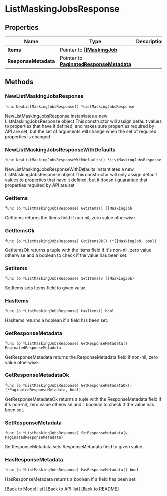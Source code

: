 # ListMaskingJobsResponse

## Properties

Name | Type | Description | Notes
------------ | ------------- | ------------- | -------------
**Items** | Pointer to [**[]MaskingJob**](MaskingJob.md) |  | [optional] 
**ResponseMetadata** | Pointer to [**PaginatedResponseMetadata**](PaginatedResponseMetadata.md) |  | [optional] 

## Methods

### NewListMaskingJobsResponse

`func NewListMaskingJobsResponse() *ListMaskingJobsResponse`

NewListMaskingJobsResponse instantiates a new ListMaskingJobsResponse object
This constructor will assign default values to properties that have it defined,
and makes sure properties required by API are set, but the set of arguments
will change when the set of required properties is changed

### NewListMaskingJobsResponseWithDefaults

`func NewListMaskingJobsResponseWithDefaults() *ListMaskingJobsResponse`

NewListMaskingJobsResponseWithDefaults instantiates a new ListMaskingJobsResponse object
This constructor will only assign default values to properties that have it defined,
but it doesn't guarantee that properties required by API are set

### GetItems

`func (o *ListMaskingJobsResponse) GetItems() []MaskingJob`

GetItems returns the Items field if non-nil, zero value otherwise.

### GetItemsOk

`func (o *ListMaskingJobsResponse) GetItemsOk() (*[]MaskingJob, bool)`

GetItemsOk returns a tuple with the Items field if it's non-nil, zero value otherwise
and a boolean to check if the value has been set.

### SetItems

`func (o *ListMaskingJobsResponse) SetItems(v []MaskingJob)`

SetItems sets Items field to given value.

### HasItems

`func (o *ListMaskingJobsResponse) HasItems() bool`

HasItems returns a boolean if a field has been set.

### GetResponseMetadata

`func (o *ListMaskingJobsResponse) GetResponseMetadata() PaginatedResponseMetadata`

GetResponseMetadata returns the ResponseMetadata field if non-nil, zero value otherwise.

### GetResponseMetadataOk

`func (o *ListMaskingJobsResponse) GetResponseMetadataOk() (*PaginatedResponseMetadata, bool)`

GetResponseMetadataOk returns a tuple with the ResponseMetadata field if it's non-nil, zero value otherwise
and a boolean to check if the value has been set.

### SetResponseMetadata

`func (o *ListMaskingJobsResponse) SetResponseMetadata(v PaginatedResponseMetadata)`

SetResponseMetadata sets ResponseMetadata field to given value.

### HasResponseMetadata

`func (o *ListMaskingJobsResponse) HasResponseMetadata() bool`

HasResponseMetadata returns a boolean if a field has been set.


[[Back to Model list]](../README.md#documentation-for-models) [[Back to API list]](../README.md#documentation-for-api-endpoints) [[Back to README]](../README.md)


